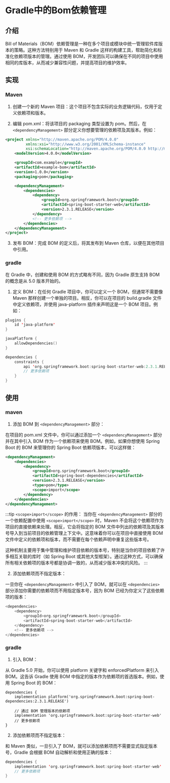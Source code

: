 # Gradle中的Bom依赖管理

## 介绍

Bill of Materials（BOM）依赖管理是一种在多个项目或模块中统一管理软件库版本的策略。这种方法特别用于 Maven 和 Gradle 这样的构建工具，帮助简化和标准化依赖项版本的管理。通过使用 BOM，开发团队可以确保在不同的项目中使用相同的库版本，从而减少兼容性问题，并提高项目的维护效率。

## 实现

### Maven

1. 创建一个新的 Maven 项目：这个项目不包含实际的业务逻辑代码，仅用于定义依赖项和版本。

2. 编辑 pom.xml：将该项目的 packaging 类型设置为 pom。然后，在 `<dependencyManagement>` 部分定义你想要管理的依赖项及其版本。例如：

```xml
<project xmlns="http://maven.apache.org/POM/4.0.0"
         xmlns:xsi="http://www.w3.org/2001/XMLSchema-instance"
         xsi:schemaLocation="http://maven.apache.org/POM/4.0.0 http://maven.apache.org/xsd/maven-4.0.0.xsd">
    <modelVersion>4.0.0</modelVersion>

    <groupId>com.example</groupId>
    <artifactId>example-bom</artifactId>
    <version>1.0.0</version>
    <packaging>pom</packaging>

    <dependencyManagement>
        <dependencies>
            <dependency>
                <groupId>org.springframework.boot</groupId>
                <artifactId>spring-boot-starter-web</artifactId>
                <version>2.3.1.RELEASE</version>
            </dependency>
            <!-- 更多依赖项 -->
        </dependencies>
    </dependencyManagement>
</project>
```

3. 发布 BOM：完成 BOM 的定义后，将其发布到 Maven 仓库，以便在其他项目中引用。

### gradle

在 Gradle 中，创建和使用 BOM 的方式略有不同，因为 Gradle 原生支持 BOM 的概念是从 5.0 版本开始的。

1. 定义 BOM：在任何 Gradle 项目中，你可以定义一个 BOM，但通常不需要像 Maven 那样创建一个单独的项目。相反，你可以在项目的 build.gradle 文件中定义依赖项，并使用 java-platform 插件来声明这是一个 BOM 项目。例如：

```kt
plugins {
    id 'java-platform'
}

javaPlatform {
    allowDependencies()
}

dependencies {
    constraints {
        api 'org.springframework.boot:spring-boot-starter-web:2.3.1.RELEASE'
        // 更多依赖项
    }
}
```

## 使用

### maven

1. 添加 BOM 到 `<dependencyManagement>` 部分：

在项目的 pom.xml 文件中，你可以通过添加一个 `<dependencyManagement>` 部分并在其中引入 BOM 作为一个依赖项来使用 BOM。例如，如果你想使用 Spring Boot 的 BOM 来管理你的 Spring Boot 依赖项版本，可以这样做：

```xml
<dependencyManagement>
    <dependencies>
        <dependency>
            <groupId>org.springframework.boot</groupId>
            <artifactId>spring-boot-dependencies</artifactId>
            <version>2.3.1.RELEASE</version>
            <type>pom</type>
            <scope>import</scope>
        </dependency>
    </dependencies>
</dependencyManagement>
```

:::tip
`<scope>import</scope>` 的作用：
当你在 `<dependencyManagement>` 部分的一个依赖配置中使用 `<scope>import</scope>` 时，Maven 不会将这个依赖项作为项目的直接依赖来处理。相反，它会将指定的 BOM 文件中列出的依赖项及其版本号导入到当前项目的依赖管理上下文中。这意味着你可以在项目中直接使用 BOM 文件中定义的依赖项和版本，而不需要在每个依赖声明中重复这些版本号。

这种机制主要用于集中管理和维护项目依赖的版本号，特别是当你的项目依赖了许多相互关联的库时（如 Spring Boot 或其他大型框架）。通过这种方式，可以确保所有相关依赖项的版本号都是协调一致的，从而减少版本冲突的风险。
:::

2. 添加依赖项而不指定版本：

一旦你在 `<dependencyManagement>` 中引入了 BOM，就可以在 `<dependencies>` 部分添加你需要的依赖项而不用指定版本号，因为 BOM 已经为你定义了这些依赖项的版本：

```kt
<dependencies>
    <dependency>
        <groupId>org.springframework.boot</groupId>
        <artifactId>spring-boot-starter-web</artifactId>
    </dependency>
    <!-- 更多依赖项 -->
</dependencies>
```

### gradle

1. 引入 BOM：

从 Gradle 5.0 开始，你可以使用 platform 关键字和 enforcedPlatform 来引入 BOM。这告诉 Gradle 使用 BOM 中指定的版本作为依赖项的首选版本。例如，使用 Spring Boot 的 BOM：

```groxy
dependencies {
    implementation platform('org.springframework.boot:spring-boot-dependencies:2.3.1.RELEASE')

    // 通过 BOM 管理版本的依赖项
    implementation 'org.springframework.boot:spring-boot-starter-web'
    // 更多依赖项
}
```

2. 添加依赖项而不指定版本：

和 Maven 类似，一旦引入了 BOM，就可以添加依赖项而不需要显式指定版本号，Gradle 会根据 BOM 自动解析和使用正确的版本：

```kt
dependencies {
    implementation 'org.springframework.boot:spring-boot-starter-web'
    // 更多依赖项
}
```
